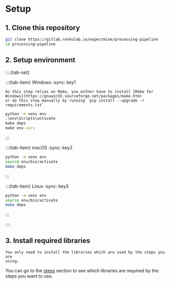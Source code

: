 # Setup

## 1. Clone this repository

```bash
git clone https://gitlab.renkulab.io/expectmine/processing-pipeline
cd processing-pipeline
```

## 2. Setup environment

::::{tab-set}

:::{tab-item} Windows
:sync: key1

```{note}
As this step relies on Make, you either have to install [Make for Windows](https://gnuwin32.sourceforge.net/packages/make.htm)
or do this step manually by running `pip install --upgrade -r requirements.txt`
```

```bat
python -m venv env
.\env\Scripts\activate
make deps
make env-vars
```
:::

:::{tab-item} macOS
:sync: key2

```bash
python -m venv env
source env/bin/activate
make deps
```
:::

:::{tab-item} Linux
:sync: key3

```bash
python -m venv env
source env/bin/activate
make deps
```
:::

::::

## 3. Install required libraries

```{note}
You only need to install the libraries which are used by the steps you are 
using.
```
You can go to the [steps](../concepts/steps) section to see which libraries 
are required by the steps you want to use.
